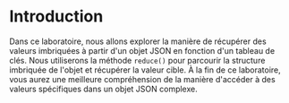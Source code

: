 # Introduction

Dans ce laboratoire, nous allons explorer la manière de récupérer des valeurs imbriquées à partir d'un objet JSON en fonction d'un tableau de clés. Nous utiliserons la méthode `reduce()` pour parcourir la structure imbriquée de l'objet et récupérer la valeur cible. À la fin de ce laboratoire, vous aurez une meilleure compréhension de la manière d'accéder à des valeurs spécifiques dans un objet JSON complexe.
